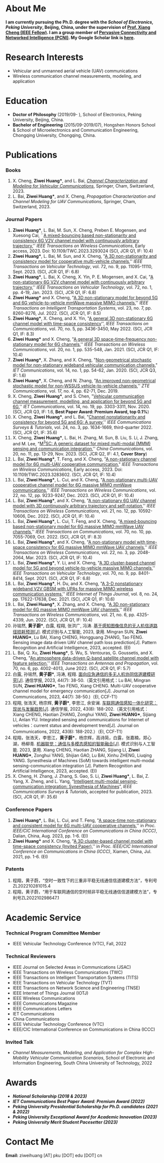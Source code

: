 # About Me

**I am currently pursuing the Ph.D. degree with the *School of Electronics, Peking University*, Beijing, China, under the supervision of [Prof. Xiang Cheng (IEEE Fellow)](https://ele.pku.edu.cn/info/1023/1063.htm). I am a group member of [Pervasive Connectivity and Networked Intelligence (PCNI)](http://pcni.pku.edu.cn/homepage.html). My Google Scholar link is [here](https://scholar.google.com/citations?user=UO10gm8AAAAJ&hl=zh-CN&oi=sra).**


# Research Interests

+ Vehicular  and unmanned aerial vehicle (UAV) communications
+ Wireless communication channel measurements, modeling, and application


# Education

+ **Doctor of Philosophy** (2019/09- ), School of Electronics, Peking University, Beijing, China.
+ **Bachelor of Engineering** (2015/09-2019/07), Hongshen Honors School & School of Microelectronics and Communication Engineering, Chongqing University, Chongqing, China.

# Publications

### Books
1.	X. Cheng, **Ziwei Huang\***, and L. Bai, *[Channel Characterization and Modeling for Vehicular Communications](https://link.springer.com/book/10.1007/978-3-031-47440-8)*, Springer, Cham, Switzerland, 2023. 
2.	L. Bai, **Ziwei Huang\***, and X. Cheng, *Propagation Characterization and Channel Modeling for UAV Communications*, Springer, Cham, Switzerland, 2023.


### Journal Papers
1. **Ziwei Huang\***, L. Bai, M. Sun, X. Cheng, Preben E. Mogensen, and Xuesong Cai, ``[A mixed-bouncing based non-stationarity and consistency 6G V2V channel model with continuously arbitrary trajectory](https://ieeexplore.ieee.org/document/10181128),'' *IEEE Transactions on Wireless Communications*, Early access, 2023. Doi: 10.1109/TWC.2023.3293024 (SCI, JCR Q1, IF: 10.4)
2. **Ziwei Huang\***, L. Bai, M. Sun, and X. Cheng, "[A 3D non-stationarity and consistency model for cooperative multi-vehicle channels](https://ieeexplore.ieee.org/document/10106035),'' *IEEE Transactions on Vehicular Technology*, vol. 72, no. 9, pp. 11095-11110, Sept. 2023. (SCI, JCR Q1, IF: 6.8)
3. **Ziwei Huang\***, L. Bai, X. Cheng, X. Yin, P. E. Mogensen, and X. Cai, "[A non-stationary 6G V2V channel model with continuously arbitrary trajectory](https://ieeexplore.ieee.org/abstract/document/9872128),'' *IEEE Transactions on Vehicular Technology*, vol. 72, no. 1, pp. 4-19, Jan. 2023. (SCI, JCR Q1, IF: 6.8)
4. **Ziwei Huang\*** and X. Cheng, "[A 3D non-stationary model for beyond 5G and 6G vehicle-to-vehicle mmWave massive MIMO channels](https://ieeexplore.ieee.org/document/9464161),'' *IEEE Transactions on Intelligent Transportation Systems*, vol. 23, no. 7, pp. 8260-8276, Jul. 2022. (SCI, JCR Q1, IF: 8.5)
5. **Ziwei Huang\***, X. Cheng, and X. Yin, "[A general 3D non-stationary 6G channel model with time-space consistency](https://ieeexplore.ieee.org/document/9727146)'', *IEEE Transactions on Communications*, vol. 70, no. 5, pp. 3436-3450, May 2022. (SCI, JCR Q1, IF: 8.3)
6. **Ziwei Huang\*** and X. Cheng, "[A general 3D space-time-frequency non-stationary model for 6G channels](https://ieeexplore.ieee.org/document/9210873),'' *IEEE Transactions on Wireless Communications*, vol. 20, no. 1, pp. 535-548, Jan. 2021. (SCI, JCR Q1, IF: 10.4)
7.	**Ziwei Huang\***, X. Zhang, and X. Cheng, "[Non-geometrical stochastic model for non-stationary wideband vehicular communication channels](https://ietresearch.onlinelibrary.wiley.com/doi/full/10.1049/iet-com.2019.0532)," *IET Communications*, vol. 14, no. 1, pp. 54-62, Jan. 2020. (SCI, JCR Q3, IF: 1.6)
8.	**Ziwei Huang\***, X. Cheng, and N. Zhang, "[An improved non-geometrical stochastic model for non-WSSUS vehicle-to-vehicle channels](http://zte.magtechjournal.com/EN/Y2019/V17/I4/62),'' *ZTE Communications*, vol. 17, no. 4, pp. 62-71, Dec. 2019. 
9.	X. Cheng, **Ziwei Huang\***, and S. Chen, "[Vehicular communication channel measurement, modelling, and application for beyond 5G and 6G](https://ietresearch.onlinelibrary.wiley.com/doi/full/10.1049/iet-com.2020.0531),'' *IET Communications*, vol. 14, no. 19, pp. 3303-3311, Nov. 2020. (SCI, JCR Q3, IF: 1.6, **Best Paper Award: Premium Award, top 0.1%**)
10. X. Cheng, **Ziwei Huang\***, and L. Bai, "[Channel nonstationarity and consistency for beyond 5G and 6G: A survey](https://ieeexplore.ieee.org/document/9799524),'' *IEEE Communications Surveys & Tutorials*, vol. 24, no. 3, pp. 1634-1669, third-quarter 2022. (SCI, JCR Q1, IF: 35.6)
11. X. Cheng, **Ziwei Huang\***, L. Bai, H. Zhang, M. Sun, B. Liu, S. Li, J. Zhang, and M. Lee, "[M<sup>3</sup>SC: A generic dataset for mixed multi-modal (MMM) sensing and communication integration](https://ieeexplore.ieee.org/document/10315088),'' *China Communications*, vol. 20, no. 11, pp. 13-29, Nov. 2023. (SCI, JCR Q2, IF: 4.1, **Cover Story**)
12. L. Bai, **Ziwei Huang\***, T. Feng, and X. Cheng, "[A non-stationary channel model for 6G multi-UAV cooperative communication](https://ieeexplore.ieee.org/document/10151789)," *IEEE Transactions on Wireless Communications*, Early access, 2023. Doi: 10.1109/TWC.2023.3283602. (SCI, JCR Q1, IF: 10.4)
13.	L. Bai, **Ziwei Huang\***, L. Cui, and X. Cheng, "[A non-stationary multi-UAV cooperative channel model for 6G massive MIMO mmWave communications](https://ieeexplore.ieee.org/document/10110375),'' *IEEE Transactions on Wireless Communications*, vol. 22, no. 12, pp. 9233-9247, Dec. 2023. (SCI, JCR Q1, IF: 10.4)
14.	L. Bai, **Ziwei Huang\***, and X. Cheng, "[A non-stationary 6G UAV channel model with 3D continuously arbitrary trajectory and self-rotation](https://ieeexplore.ieee.org/document/9810808),'' *IEEE Transactions on Wireless Communications*, vol. 21, no. 12, pp. 10592-10606, Dec. 2022. (SCI, JCR Q1, IF: 10.4)
15.	L. Bai, **Ziwei Huang\***, L. Cui, T. Feng, and X. Cheng, "[A mixed-bouncing based non-stationary model for 6G massive MIMO mmWave UAV channels](https://ieeexplore.ieee.org/document/9875362/),'' *IEEE Transactions on Communications*, vol. 70, no. 10, pp. 7055-7069, Oct. 2022. (SCI, JCR Q1, IF: 8.3)
16.	L. Bai, **Ziwei Huang\***, and X. Cheng, "[A non-stationary model with time-space consistency for 6G massive MIMO mmWave UAV channels](https://ieeexplore.ieee.org/abstract/document/9905970),'' *IEEE Transactions on Wireless Communications*, vol. 22, no. 3, pp. 2048-2064, Mar. 2023. (SCI, JCR Q1, IF: 10.4)
17.	L. Bai, **Ziwei Huang\***, Y. Li, and X. Cheng, "[A 3D cluster-based channel model for 5G and beyond vehicle-to-vehicle massive MIMO channels](https://ieeexplore.ieee.org/document/9497668),'' *IEEE Transactions on Vehicular Technology*, vol. 70, no. 9, pp. 8401-8414, Sept. 2021. (SCI, JCR Q1, IF: 6.8)
18.	L. Bai, **Ziwei Huang\***, H. Du, and X. Cheng, "[A 3-D nonstationary wideband V2V GBSM with UPAs for massive MIMO wireless communication systems](https://ieeexplore.ieee.org/document/9435752),'' *IEEE Internet of Things Journal*, vol. 8, no. 24, pp. 17622-17638, Dec. 2021. (SCI, JCR Q1, IF: 10.6)
19.	L. Bai, **Ziwei Huang\***, X. Zhang, and X. Cheng, "[A 3D non-stationary model for 6G massive MIMO mmWave UAV channels](https://ieeexplore.ieee.org/document/9627591),'' *IEEE Transactions on Wireless Communications*, vol. 21, no. 6, pp. 4325-4339, Jun. 2022. (SCI, JCR Q1, IF: 10.4)
20.	孙铭然, **黄子蔚\***, 白露, 程翔, 张洪广, 冯涛. [基于感知图像信息的无人机信道路径损耗预测[J]](http://manu46.magtech.com.cn/Jweb_prai/CN/abstract/abstract12649.shtml). 模式识别与人工智能, 2023, 录用. Mingran SUN, **Ziwei HUANG\***, Lu BAI, Xiang CHENG, Hongguang ZHANG, Tao FENG. Sensing image data driven UAV channel path loss prediction[J]. Pattern Recognition and Artificial Intelligence, 2023, accepted. (EI)
21.	L. Bai, Q. Xu, **Ziwei Huang\***, S. Wu, S. Ventouras, G. Goussetis, and X. Cheng, "[An atmosphere data-driven Q-band satellite channel model with feature selection](https://ieeexplore.ieee.org/document/9664482),'' *IEEE Transactions on Antennas and Propagation*, vol. 70, no. 6, pp. 4002-4013, June 2022. (SCI, JCR Q1, IF: 5.7)
22. 白露, 孙铭然, **黄子蔚\***, 冯涛, 程翔. [面向应急通信的多无人机协同信道建模研究[J]](https://www.infocomm-journal.com/txxb/CN/abstract/abstract173702.shtml). 通信学报, 2023, 44(7): 38-50.（英文引用格式：Lu BAI, Mingran SUN, **Ziwei HUANG\***, Tao FENG, Xiang CHENG. Multi-UAV cooperative channel model for emergency communication[J]. Journal on Communications, 2023, 44(7): 38-50.)（EI, CCF-T1）
23.	程翔, 张浩天, 杨宗辉, **黄子蔚\***, 李思江, 余安澜. [车联网通信感知一体化研究：现状与发展趋势[J]](http://www.infocomm-journal.com/txxb/CN/10.11959/j.issn.1000-436x.2022137). 通信学报, 2022, 43(8): 188-202.（英文引用格式：Xiang CHENG, Haotian ZHANG, Zonghui YANG, **Ziwei HUANG\***, Sijiang LI, Anlan YU. Integrated sensing and communications for Internet of vehicles：current status and development trend[J]. Journal on Communications, 2022, 43(8): 188-202.）（EI, CCF-T1）
24.	程翔，张浩天，李思江，**黄子蔚\***，杨宗辉，高诗简，白露，张嘉楠，郑心湖，杨柳青. [机器联觉：通信与多模态感知的智能融合[J]](http://manu46.magtech.com.cn/Jweb_prai/CN/abstract/abstract12648.shtml). 模式识别与人工智能. 2023, 录用. Xiang CHENG, Haotian ZHANG, Sijiang LI, **Ziwei HUANG\***, Zonghui YANG, Shijian GAO, Lu BAI, Xinhu ZHENG, Liuqing YANG. Synesthesia of Machines (SoM) towards intelligent multi-modal sensing-communication integration [J]. Pattern Recognition and Artificial Intelligence, 2023, accepted. (EI)
25.	X. Cheng, H. Zhang, J. Zhang, S. Gao, S. Li, **Ziwei Huang\***, L. Bai, Z. Yang, X. Zheng, and L. Yang, “[Intelligent multi-modal sensing-communication integration: Synesthesia of Machines](https://ieeexplore.ieee.org/document/10330577)”, *IEEE Communications Surveys & Tutorials*, accepted for publication, 2023. (SCI, JCR Q1, IF: 35.6)




### Conference Papers
1. **Ziwei Huang\***, L. Bai, L. Cui, and T. Feng, "[A space-time non-stationary and consistent model for 6G multi-UAV cooperative channels](https://ieeexplore.ieee.org/abstract/document/10233586),'' in *Proc. IEEE/CIC International Conference on Communications in China (ICCC)*, Dalian, China, Aug. 2023, pp. 1-6. (EI)
2.	**Ziwei Huang\*** and X. Cheng, "[A 3D cluster-based channel model with time-space consistency (Invited Paper)](https://ieeexplore.ieee.org/document/9580400),'' in *Proc. IEEE/CIC International Conference on Communications in China (ICCC)*, Xiamen, China, Jul. 2021, pp. 1-6. (EI)

### Patents
1.	程翔，黄子蔚，“空时一致性下的三重非平稳无线通信信道建模方法”，专利号ZL202210281015.4
2.	程翔，黄子蔚，“用于车联网通信的空时频非平稳无线通信信道建模方法”，专利号ZL202210298647.1




# Academic Service

### Technical Program Committee Member
+ IEEE Vehicular Technology Conference (VTC), Fall, 2022
  
### Technical Reviewers
+ IEEE Journal on Selected Areas in Communications (JSAC)
+ IEEE Transactions on Wireless Communications (TWC)
+ IEEE Transactions on Intelligent Transportation Systems (TITS)
+ IEEE Transactions on Vehicular Technology (TVT)
+ IEEE Transactions on Network Science and Engineering (TNSE)
+ IEEE Internet of Things Journal (IOTJ)
+ IEEE Wireless Communications
+ IEEE Communications Magazine
+ IEEE Communications Letters
+ IET Communications
+ China Communications
+ IEEE Vehicular Technology Conference (VTC)
+ IEEE/CIC International Conference on Communications in China (ICCC)

### Invited Talk
+ *Channel Measurements, Modeling, and Application for Complex High-Mobility Vehicular Communication Scenarios*, School of Electronic and Information Engineering, South China University of Technology, 2022

# Awards
+ ***National Scholarship (2018 & 2023)***
+ ***IET Communications Best Paper Award: Premium Award (2022)***
+ ***Peking University Presidential Scholarship for Ph.D. candidates (2021 & 2022)***
+ ***Peking University Exceptional Award for Academic Innovation (2023)***
+ ***Peking University Merit Student Pacesetter (2023)***



# Contact Me

**Email:** ziweihuang [AT] pku [DOT] edu [DOT] cn 
